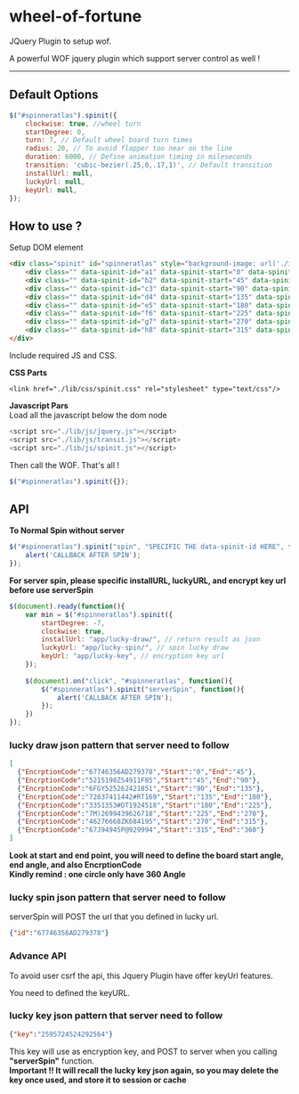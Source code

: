 # wheel-of-fortune
JQuery Plugin to setup wof.

A powerful WOF jquery plugin which support server control as well !

---



##  Default Options

```javascript
$("#spinneratlas").spinit({  
    clockwise: true, //wheel turn
    startDegree: 0,  
	turn: 7, // Default wheel board turn times  
	radius: 20, // To avoid flapper too near on the line
	duration: 6000, // Define animation timing in mileseconds  
	transition: 'cubic-bezier(.25,0,.17,1)', // Default transition  
    installUrl: null,  
    luckyUrl: null,  
    keyUrl: null,  
});
```

## How to use ?

Setup DOM element
```html
<div class="spinit" id="spinneratlas" style="background-image: url('./img/gameboard.png')">
	<div class="" data-spinit-id="a1" data-spinit-start="0" data-spinit-end="45"></div>			
	<div class="" data-spinit-id="b2" data-spinit-start="45" data-spinit-end="90"></div>
	<div class="" data-spinit-id="c3" data-spinit-start="90" data-spinit-end="135"></div>
	<div class="" data-spinit-id="d4" data-spinit-start="135" data-spinit-end="180"></div>
	<div class="" data-spinit-id="e5" data-spinit-start="180" data-spinit-end="225"></div>
	<div class="" data-spinit-id="f6" data-spinit-start="225" data-spinit-end="270"></div>
	<div class="" data-spinit-id="g7" data-spinit-start="270" data-spinit-end="315"></div>
	<div class="" data-spinit-id="h8" data-spinit-start="315" data-spinit-end="360"></div>
</div>
```

Include required JS and CSS.

**CSS Parts**
```stylesheets
<link href="./lib/css/spinit.css" rel="stylesheet" type="text/css"/>
```

**Javascript Pars**  
Load all the javascript below the dom node
```javascript  
<script src="./lib/js/jquery.js"></script>  
<script src="./lib/js/transit.js"></script>  
<script src="./lib/js/spinit.js"></script>  
```
Then call the WOF. That's all ! 
```javascript
$("#spinneratlas").spinit({});  
```



## API

**To Normal Spin without server**
```javascript
$("#spinneratlas").spinit("spin", "SPECIFIC THE data-spinit-id HERE", function(){
    alert('CALLBACK AFTER SPIN');
});
```

**For server spin, please specific installURL, luckyURL, and encrypt key url before use serverSpin**

```javascript
$(document).ready(function(){
    var min = $("#spinneratlas").spinit({
		startDegree: -7,
		clockwise: true,
		installUrl: "app/lucky-draw/", // return result as json
		luckyUrl: "app/lucky-spin/", // spin lucky draw
		keyUrl: "app/lucky-key", // encryption key url
	});
	
	$(document).on("click", "#spinneratlas", function(){
		$("#spinneratlas").spinit("serverSpin", function(){
			alert('CALLBACK AFTER SPIN');
		});
	})
});
```

### **lucky draw json pattern that server need to follow**

```json
[  
  {"EncrptionCode":"67746356AD279378","Start":"0","End":"45"},   
  {"EncrptionCode":"5215198ZS4911F85","Start":"45","End":"90"},  
  {"EncrptionCode":"6FGY525262421851","Start":"90","End":"135"},  
  {"EncrptionCode":"72837411442#RT169","Start":"135","End":"180"},  
  {"EncrptionCode":"3351353#DT1924518","Start":"180","End":"225"},  
  {"EncrptionCode":"7M)2699439626718","Start":"225","End":"270"},  
  {"EncrptionCode":"46276668ZK684195","Start":"270","End":"315"},  
  {"EncrptionCode":"67J94945P@929994","Start":"315","End":"360"}
]
```
**Look at start and end point, you will need to define the board start angle, end angle, and also EncrptionCode**  
**Kindly remind : one circle only have 360 Angle**  

### **lucky spin json pattern that server need to follow**
serverSpin will POST the url that you defined in lucky url.
```json
{"id":"67746356AD279378"}
```

### **Advance API**
To avoid user csrf the api, this Jquery Plugin have offer keyUrl features.

You need to defined the keyURL.

### **lucky key json pattern that server need to follow**
```json
{"key":"2595724524292564"}
```

This key will use as encryption key, and POST to server when you calling **"serverSpin"** function.   
**Important !! It will recall the lucky key json again, so you may delete the key once used, and store it to session or cache**
